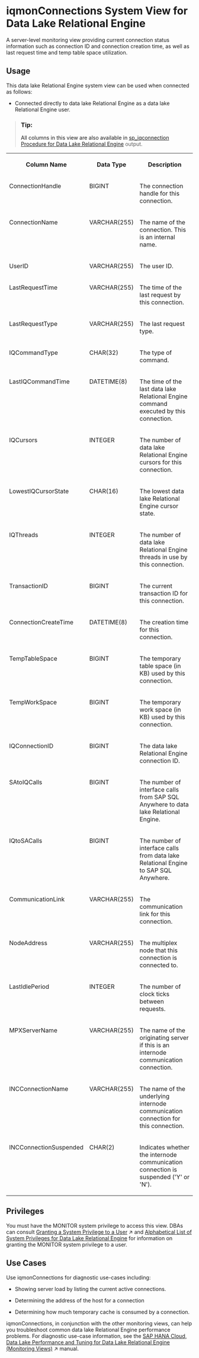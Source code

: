 <!-- loio711b5f9ca171400ca7efa6a48e559a78 -->

# iqmonConnections System View for Data Lake Relational Engine

A server-level monitoring view providing current connection status information such as connection ID and connection creation time, as well as last request time and temp table space utilization.



<a name="loio711b5f9ca171400ca7efa6a48e559a78__section_skb_fwg_k4b"/>

## Usage

This data lake Relational Engine system view can be used when connected as follows:

-   Connected directly to data lake Relational Engine as a data lake Relational Engine user.



> ### Tip:  
> All columns in this view are also available in [sp\_iqconnection Procedure for Data Lake Relational Engine](../060-stored-procedures/sp-iqconnection-procedure-for-data-lake-relational-engine-a4da343.md) output.


<table>
<tr>
<th valign="top">

Column Name

</th>
<th valign="top">

Data Type

</th>
<th valign="top">

Description

</th>
</tr>
<tr>
<td valign="top">

ConnectionHandle

</td>
<td valign="top">

BIGINT

</td>
<td valign="top">

The connection handle for this connection.

</td>
</tr>
<tr>
<td valign="top">

ConnectionName

</td>
<td valign="top">

VARCHAR\(255\)

</td>
<td valign="top">

The name of the connection. This is an internal name.

</td>
</tr>
<tr>
<td valign="top">

UserID

</td>
<td valign="top">

VARCHAR\(255\)

</td>
<td valign="top">

The user ID.

</td>
</tr>
<tr>
<td valign="top">

LastRequestTime

</td>
<td valign="top">

VARCHAR\(255\)

</td>
<td valign="top">

The time of the last request by this connection.

</td>
</tr>
<tr>
<td valign="top">

LastRequestType

</td>
<td valign="top">

VARCHAR\(255\)

</td>
<td valign="top">

The last request type.

</td>
</tr>
<tr>
<td valign="top">

IQCommandType

</td>
<td valign="top">

CHAR\(32\)

</td>
<td valign="top">

The type of command.

</td>
</tr>
<tr>
<td valign="top">

LastIQCommandTime

</td>
<td valign="top">

DATETIME\(8\)

</td>
<td valign="top">

The time of the last data lake Relational Engine command executed by this connection.

</td>
</tr>
<tr>
<td valign="top">

IQCursors

</td>
<td valign="top">

INTEGER

</td>
<td valign="top">

The number of data lake Relational Engine cursors for this connection.

</td>
</tr>
<tr>
<td valign="top">

LowestIQCursorState

</td>
<td valign="top">

CHAR\(16\)

</td>
<td valign="top">

The lowest data lake Relational Engine cursor state.

</td>
</tr>
<tr>
<td valign="top">

IQThreads

</td>
<td valign="top">

INTEGER

</td>
<td valign="top">

The number of data lake Relational Engine threads in use by this connection.

</td>
</tr>
<tr>
<td valign="top">

TransactionID

</td>
<td valign="top">

BIGINT

</td>
<td valign="top">

The current transaction ID for this connection.

</td>
</tr>
<tr>
<td valign="top">

ConnectionCreateTime

</td>
<td valign="top">

DATETIME\(8\)

</td>
<td valign="top">

The creation time for this connection.

</td>
</tr>
<tr>
<td valign="top">

TempTableSpace

</td>
<td valign="top">

BIGINT

</td>
<td valign="top">

The temporary table space \(in KB\) used by this connection.

</td>
</tr>
<tr>
<td valign="top">

TempWorkSpace

</td>
<td valign="top">

BIGINT

</td>
<td valign="top">

The temporary work space \(in KB\) used by this connection.

</td>
</tr>
<tr>
<td valign="top">

IQConnectionID

</td>
<td valign="top">

BIGINT

</td>
<td valign="top">

The data lake Relational Engine connection ID.

</td>
</tr>
<tr>
<td valign="top">

SAtoIQCalls

</td>
<td valign="top">

BIGINT

</td>
<td valign="top">

The number of interface calls from SAP SQL Anywhere to data lake Relational Engine.

</td>
</tr>
<tr>
<td valign="top">

IQtoSACalls

</td>
<td valign="top">

BIGINT

</td>
<td valign="top">

The number of interface calls from data lake Relational Engine to SAP SQL Anywhere.

</td>
</tr>
<tr>
<td valign="top">

CommunicationLink

</td>
<td valign="top">

VARCHAR\(255\)

</td>
<td valign="top">

The communication link for this connection.

</td>
</tr>
<tr>
<td valign="top">

NodeAddress

</td>
<td valign="top">

VARCHAR\(255\)

</td>
<td valign="top">

The multiplex node that this connection is connected to.

</td>
</tr>
<tr>
<td valign="top">

LastIdlePeriod

</td>
<td valign="top">

INTEGER

</td>
<td valign="top">

The number of clock ticks between requests.

</td>
</tr>
<tr>
<td valign="top">

MPXServerName

</td>
<td valign="top">

VARCHAR\(255\)

</td>
<td valign="top">

The name of the originating server if this is an internode communication connection.

</td>
</tr>
<tr>
<td valign="top">

INCConnectionName

</td>
<td valign="top">

VARCHAR\(255\)

</td>
<td valign="top">

The name of the underlying internode communication connection for this connection.

</td>
</tr>
<tr>
<td valign="top">

INCConnectionSuspended

</td>
<td valign="top">

CHAR\(2\)

</td>
<td valign="top">

Indicates whether the internode communication connection is suspended \('Y' or 'N'\).

</td>
</tr>
</table>



<a name="loio711b5f9ca171400ca7efa6a48e559a78__section_kpt_vmz_1fb"/>

## Privileges

You must have the MONITOR system privilege to access this view. DBAs can consult [Granting a System Privilege to a User](https://help.sap.com/viewer/a89a0a8384f21015b1e7adbeca456f73/2024_1_QRC/en-US/a43bcb8284f210158039b1793a92a4fc.html "Allow the granting of specific system privileges to specific users, with or without administrative rights.") :arrow_upper_right: and [Alphabetical List of System Privileges for Data Lake Relational Engine](../080-sql-statements/alphabetical-list-of-system-privileges-for-data-lake-relational-engine-a449325.md) for information on granting the MONITOR system privilege to a user.



<a name="loio711b5f9ca171400ca7efa6a48e559a78__section_ahv_5mg_bfb"/>

## Use Cases

Use iqmonConnections for diagnostic use-cases including:

-   Showing server load by listing the current active connections.

-   Determining the address of the host for a connection

-   Determining how much temporary cache is consumed by a connection.


iqmonConnections, in conjunction with the other monitoring views, can help you troubleshoot common data lake Relational Engine performance problems. For diagnostic use-case information, see the [SAP HANA Cloud, Data Lake Performance and Tuning for Data Lake Relational Engine (Monitoring Views)](https://help.sap.com/viewer/028be133f34c4d2d998c6fbc258659c5/2024_1_QRC/en-US/56032dd760ca4790a55d069d4475b441.html "This document shows you how to use the monitoring views to monitor data lake Relational Engine system health, and to help you troubleshoot performance issues.") :arrow_upper_right: manual.

